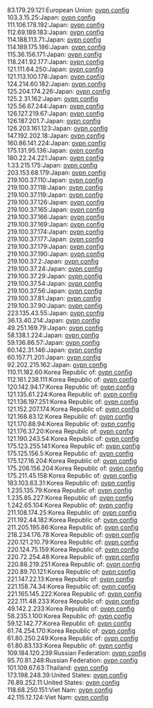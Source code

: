 83.179.29.121:European Union: [ovpn config](vpn/83_179_29_121.ovpn)  
103.3.15.25:Japan: [ovpn config](vpn/103_3_15_25.ovpn)  
111.106.178.192:Japan: [ovpn config](vpn/111_106_178_192.ovpn)  
112.69.189.183:Japan: [ovpn config](vpn/112_69_189_183.ovpn)  
114.188.113.71:Japan: [ovpn config](vpn/114_188_113_71.ovpn)  
114.189.175.186:Japan: [ovpn config](vpn/114_189_175_186.ovpn)  
115.36.156.171:Japan: [ovpn config](vpn/115_36_156_171.ovpn)  
118.241.92.177:Japan: [ovpn config](vpn/118_241_92_177.ovpn)  
121.111.64.250:Japan: [ovpn config](vpn/121_111_64_250.ovpn)  
121.113.100.178:Japan: [ovpn config](vpn/121_113_100_178.ovpn)  
124.214.60.182:Japan: [ovpn config](vpn/124_214_60_182.ovpn)  
125.204.174.226:Japan: [ovpn config](vpn/125_204_174_226.ovpn)  
125.2.31.162:Japan: [ovpn config](vpn/125_2_31_162.ovpn)  
125.56.67.244:Japan: [ovpn config](vpn/125_56_67_244.ovpn)  
126.127.219.67:Japan: [ovpn config](vpn/126_127_219_67.ovpn)  
126.187.201.7:Japan: [ovpn config](vpn/126_187_201_7.ovpn)  
126.203.161.123:Japan: [ovpn config](vpn/126_203_161_123.ovpn)  
147.192.202.18:Japan: [ovpn config](vpn/147_192_202_18.ovpn)  
160.86.141.224:Japan: [ovpn config](vpn/160_86_141_224.ovpn)  
175.131.95.136:Japan: [ovpn config](vpn/175_131_95_136.ovpn)  
180.22.24.221:Japan: [ovpn config](vpn/180_22_24_221.ovpn)  
1.33.215.175:Japan: [ovpn config](vpn/1_33_215_175.ovpn)  
203.153.68.179:Japan: [ovpn config](vpn/203_153_68_179.ovpn)  
219.100.37.110:Japan: [ovpn config](vpn/219_100_37_110.ovpn)  
219.100.37.118:Japan: [ovpn config](vpn/219_100_37_118.ovpn)  
219.100.37.119:Japan: [ovpn config](vpn/219_100_37_119.ovpn)  
219.100.37.126:Japan: [ovpn config](vpn/219_100_37_126.ovpn)  
219.100.37.165:Japan: [ovpn config](vpn/219_100_37_165.ovpn)  
219.100.37.166:Japan: [ovpn config](vpn/219_100_37_166.ovpn)  
219.100.37.169:Japan: [ovpn config](vpn/219_100_37_169.ovpn)  
219.100.37.174:Japan: [ovpn config](vpn/219_100_37_174.ovpn)  
219.100.37.177:Japan: [ovpn config](vpn/219_100_37_177.ovpn)  
219.100.37.179:Japan: [ovpn config](vpn/219_100_37_179.ovpn)  
219.100.37.190:Japan: [ovpn config](vpn/219_100_37_190.ovpn)  
219.100.37.2:Japan: [ovpn config](vpn/219_100_37_2.ovpn)  
219.100.37.24:Japan: [ovpn config](vpn/219_100_37_24.ovpn)  
219.100.37.29:Japan: [ovpn config](vpn/219_100_37_29.ovpn)  
219.100.37.54:Japan: [ovpn config](vpn/219_100_37_54.ovpn)  
219.100.37.56:Japan: [ovpn config](vpn/219_100_37_56.ovpn)  
219.100.37.81:Japan: [ovpn config](vpn/219_100_37_81.ovpn)  
219.100.37.90:Japan: [ovpn config](vpn/219_100_37_90.ovpn)  
223.135.43.55:Japan: [ovpn config](vpn/223_135_43_55.ovpn)  
36.13.40.214:Japan: [ovpn config](vpn/36_13_40_214.ovpn)  
49.251.169.79:Japan: [ovpn config](vpn/49_251_169_79.ovpn)  
58.138.1.224:Japan: [ovpn config](vpn/58_138_1_224.ovpn)  
59.136.86.57:Japan: [ovpn config](vpn/59_136_86_57.ovpn)  
60.142.31.146:Japan: [ovpn config](vpn/60_142_31_146.ovpn)  
60.157.71.201:Japan: [ovpn config](vpn/60_157_71_201.ovpn)  
92.202.215.162:Japan: [ovpn config](vpn/92_202_215_162.ovpn)  
110.11.182.60:Korea Republic of: [ovpn config](vpn/110_11_182_60.ovpn)  
112.161.238.111:Korea Republic of: [ovpn config](vpn/112_161_238_111.ovpn)  
120.142.94.17:Korea Republic of: [ovpn config](vpn/120_142_94_17.ovpn)  
121.135.61.224:Korea Republic of: [ovpn config](vpn/121_135_61_224.ovpn)  
121.136.197.251:Korea Republic of: [ovpn config](vpn/121_136_197_251.ovpn)  
121.152.207.174:Korea Republic of: [ovpn config](vpn/121_152_207_174.ovpn)  
121.168.83.12:Korea Republic of: [ovpn config](vpn/121_168_83_12.ovpn)  
121.170.88.94:Korea Republic of: [ovpn config](vpn/121_170_88_94.ovpn)  
121.176.37.20:Korea Republic of: [ovpn config](vpn/121_176_37_20.ovpn)  
121.190.243.54:Korea Republic of: [ovpn config](vpn/121_190_243_54.ovpn)  
175.123.255.141:Korea Republic of: [ovpn config](vpn/175_123_255_141.ovpn)  
175.125.156.5:Korea Republic of: [ovpn config](vpn/175_125_156_5.ovpn)  
175.127.16.204:Korea Republic of: [ovpn config](vpn/175_127_16_204.ovpn)  
175.206.156.204:Korea Republic of: [ovpn config](vpn/175_206_156_204.ovpn)  
175.211.45.158:Korea Republic of: [ovpn config](vpn/175_211_45_158.ovpn)  
183.103.63.31:Korea Republic of: [ovpn config](vpn/183_103_63_31.ovpn)  
1.235.135.79:Korea Republic of: [ovpn config](vpn/1_235_135_79.ovpn)  
1.235.85.227:Korea Republic of: [ovpn config](vpn/1_235_85_227.ovpn)  
1.242.65.104:Korea Republic of: [ovpn config](vpn/1_242_65_104.ovpn)  
211.108.174.25:Korea Republic of: [ovpn config](vpn/211_108_174_25.ovpn)  
211.192.44.182:Korea Republic of: [ovpn config](vpn/211_192_44_182.ovpn)  
211.205.195.86:Korea Republic of: [ovpn config](vpn/211_205_195_86.ovpn)  
218.234.176.78:Korea Republic of: [ovpn config](vpn/218_234_176_78.ovpn)  
220.121.210.79:Korea Republic of: [ovpn config](vpn/220_121_210_79.ovpn)  
220.124.75.159:Korea Republic of: [ovpn config](vpn/220_124_75_159.ovpn)  
220.72.254.48:Korea Republic of: [ovpn config](vpn/220_72_254_48.ovpn)  
220.88.219.251:Korea Republic of: [ovpn config](vpn/220_88_219_251.ovpn)  
220.89.70.121:Korea Republic of: [ovpn config](vpn/220_89_70_121.ovpn)  
221.147.22.13:Korea Republic of: [ovpn config](vpn/221_147_22_13.ovpn)  
221.158.74.34:Korea Republic of: [ovpn config](vpn/221_158_74_34.ovpn)  
221.165.145.222:Korea Republic of: [ovpn config](vpn/221_165_145_222.ovpn)  
222.111.48.233:Korea Republic of: [ovpn config](vpn/222_111_48_233.ovpn)  
49.142.2.233:Korea Republic of: [ovpn config](vpn/49_142_2_233.ovpn)  
58.235.1.100:Korea Republic of: [ovpn config](vpn/58_235_1_100.ovpn)  
59.12.142.77:Korea Republic of: [ovpn config](vpn/59_12_142_77.ovpn)  
61.74.254.170:Korea Republic of: [ovpn config](vpn/61_74_254_170.ovpn)  
61.80.250.249:Korea Republic of: [ovpn config](vpn/61_80_250_249.ovpn)  
61.80.83.133:Korea Republic of: [ovpn config](vpn/61_80_83_133.ovpn)  
109.184.120.239:Russian Federation: [ovpn config](vpn/109_184_120_239.ovpn)  
95.70.81.248:Russian Federation: [ovpn config](vpn/95_70_81_248.ovpn)  
101.109.67.63:Thailand: [ovpn config](vpn/101_109_67_63.ovpn)  
173.198.248.39:United States: [ovpn config](vpn/173_198_248_39.ovpn)  
76.89.252.11:United States: [ovpn config](vpn/76_89_252_11.ovpn)  
118.68.250.151:Viet Nam: [ovpn config](vpn/118_68_250_151.ovpn)  
42.115.12.124:Viet Nam: [ovpn config](vpn/42_115_12_124.ovpn)  
